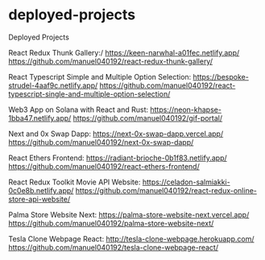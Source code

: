# deployed-projects
Deployed Projects

React Redux Thunk Gallery:/
https://keen-narwhal-a01fec.netlify.app/
https://github.com/manuel040192/react-redux-thunk-gallery/

React Typescript Simple and Multiple Option Selection:
https://bespoke-strudel-4aaf9c.netlify.app/
https://github.com/manuel040192/react-typescript-single-and-multiple-option-selection/

Web3 App on Solana with React and Rust:
https://neon-khapse-1bba47.netlify.app/
https://github.com/manuel040192/gif-portal/

Next and 0x Swap Dapp:
https://next-0x-swap-dapp.vercel.app/
https://github.com/manuel040192/next-0x-swap-dapp/

React Ethers Frontend:
https://radiant-brioche-0b1f83.netlify.app/
https://github.com/manuel040192/react-ethers-frontend/

React Redux Toolkit Movie API Website:
https://celadon-salmiakki-0c0e8b.netlify.app/
https://github.com/manuel040192/react-redux-online-store-api-website/

Palma Store Website Next:
https://palma-store-website-next.vercel.app/
https://github.com/manuel040192/palma-store-website-next/

Tesla Clone Webpage React:
http://tesla-clone-webpage.herokuapp.com/
https://github.com/manuel040192/tesla-clone-webpage-react/



